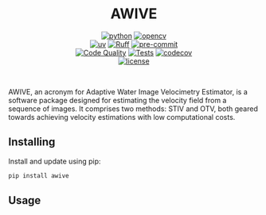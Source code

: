 <div align="center">

# AWIVE

[![python](https://img.shields.io/badge/-Python_3.9-blue?logo=python&logoColor=white)](https://docs.python.org/3.9/)
[![opencv](https://img.shields.io/badge/OpenCV_4.6-ee4c2c?logo=opencv&logoColor=white)](https://opencv.org/releases/)
<br>
[![uv](https://img.shields.io/endpoint?url=https://raw.githubusercontent.com/astral-sh/uv/main/assets/badge/v0.json)](https://github.com/astral-sh/uv)
[![Ruff](https://img.shields.io/endpoint?url=https://raw.githubusercontent.com/astral-sh/ruff/main/assets/badge/v2.json)](https://github.com/astral-sh/ruff)
[![pre-commit](https://img.shields.io/badge/Pre--commit-enabled-brightgreen?logo=pre-commit&logoColor=white)](https://github.com/pre-commit/pre-commit)
<br>
[![Code Quality](https://github.com/joseph-pq/awive/actions/workflows/code-quality.yml/badge.svg)](https://github.com/joseph-pq/awive/actions/workflows/code-quality.yml)
[![Tests](https://github.com/joseph-pq/awive/actions/workflows/tests.yaml/badge.svg)](https://github.com/joseph-pq/awive/actions/workflows/tests.yaml)
[![codecov](https://codecov.io/gh/joseph-pq/awive/graph/badge.svg?token=JYOVV0D79Iq)](https://codecov.io/gh/joseph-pq/awive)
<br>
[![license](https://img.shields.io/badge/License-MIT-green.svg?labelColor=gray)](https://github.com/nathanpainchaud/lightning-hydra-template?tab=MIT-1-ov-file)

</div>

<br>

AWIVE, an acronym for Adaptive Water Image Velocimetry Estimator, is a
software package designed for estimating the velocity field from a sequence of
images. It comprises two methods: STIV and OTV, both geared towards achieving
velocity estimations with low computational costs.

## Installing

Install and update using pip:

```bash
pip install awive
```

## Usage
